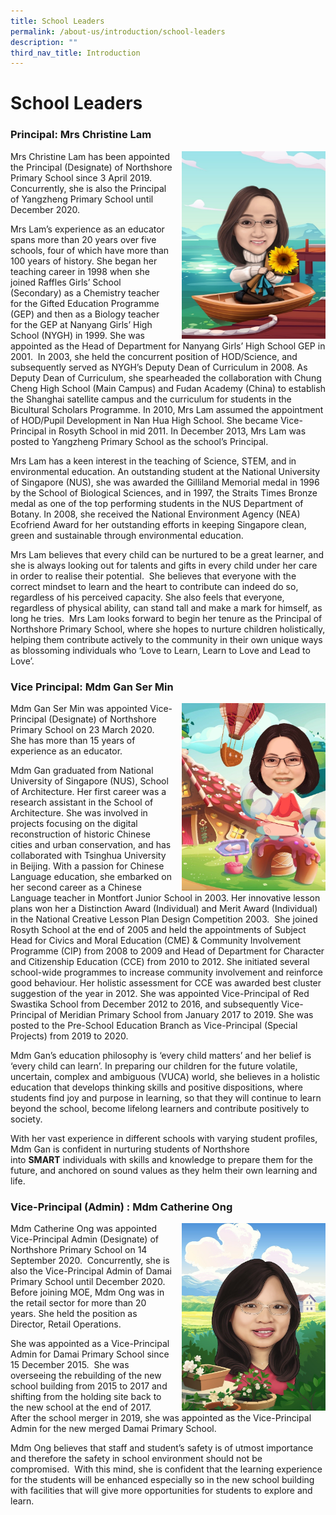 ```yaml
---
title: School Leaders
permalink: /about-us/introduction/school-leaders
description: ""
third_nav_title: Introduction
---
```


# **School Leaders**

### Principal: Mrs Christine Lam

<img src="/images/Christine%20Lam.jpg" style="width:230px;height:300px;margin-left:15px;" align = "right">

Mrs Christine Lam has been appointed the Principal (Designate) of Northshore Primary School since 3 April 2019. Concurrently, she is also the Principal of Yangzheng Primary School until December 2020. 

Mrs Lam’s experience as an educator spans more than 20 years over five schools, four of which have more than 100 years of history. She began her teaching career in 1998 when she joined Raffles Girls’ School (Secondary) as a Chemistry teacher for the Gifted Education Programme (GEP) and then as a Biology teacher for the GEP at Nanyang Girls’ High School (NYGH) in 1999. She was appointed as the Head of Department for Nanyang Girls’ High School GEP in 2001.  In 2003, she held the concurrent position of HOD/Science, and subsequently served as NYGH’s Deputy Dean of Curriculum in 2008. As Deputy Dean of Curriculum, she spearheaded the collaboration with Chung Cheng High School (Main Campus) and Fudan Academy (China) to establish the Shanghai satellite campus and the curriculum for students in the Bicultural Scholars Programme. In 2010, Mrs Lam assumed the appointment of HOD/Pupil Development in Nan Hua High School. She became Vice-Principal in Rosyth School in mid 2011. In December 2013, Mrs Lam was posted to Yangzheng Primary School as the school’s Principal.

Mrs Lam has a keen interest in the teaching of Science, STEM, and in environmental education. An outstanding student at the National University of Singapore (NUS), she was awarded the Gilliland Memorial medal in 1996 by the School of Biological Sciences, and in 1997, the Straits Times Bronze medal as one of the top performing students in the NUS Department of Botany. In 2008, she received the National Environment Agency (NEA) Ecofriend Award for her outstanding efforts in keeping Singapore clean, green and sustainable through environmental education.

Mrs Lam believes that every child can be nurtured to be a great learner, and she is always looking out for talents and gifts in every child under her care in order to realise their potential.  She believes that everyone with the correct mindset to learn and the heart to contribute can indeed do so, regardless of his perceived capacity. She also feels that everyone, regardless of physical ability, can stand tall and make a mark for himself, as long he tries.  Mrs Lam looks forward to begin her tenure as the Principal of Northshore Primary School, where she hopes to nurture children holistically, helping them contribute actively to the community in their own unique ways as blossoming individuals who ‘Love to Learn, Learn to Love and Lead to Love’. 

  

### Vice Principal: Mdm Gan Ser Min

<img src="/images/Gan%20Ser%20Min.jpg" style="width:230px;height:300px;margin-left:15px;" align = "right">

Mdm Gan Ser Min was appointed Vice-Principal (Designate) of Northshore Primary School on 23 March 2020. She has more than 15 years of experience as an educator.

Mdm Gan graduated from National University of Singapore (NUS), School of Architecture. Her first career was a research assistant in the School of Architecture. She was involved in projects focusing on the digital reconstruction of historic Chinese cities and urban conservation, and has collaborated with Tsinghua University in Beijing. With a passion for Chinese Language education, she embarked on her second career as a Chinese Language teacher in Montfort Junior School in 2003. Her innovative lesson plans won her a Distinction Award (Individual) and Merit Award (Individual) in the National Creative Lesson Plan Design Competition 2003.  She joined Rosyth School at the end of 2005 and held the appointments of Subject Head for Civics and Moral Education (CME) & Community Involvement Programme (CIP) from 2008 to 2009 and Head of Department for Character and Citizenship Education (CCE) from 2010 to 2012. She initiated several school-wide programmes to increase community involvement and reinforce good behaviour. Her holistic assessment for CCE was awarded best cluster suggestion of the year in 2012. She was appointed Vice-Principal of Red Swastika School from December 2012 to 2016, and subsequently Vice-Principal of Meridian Primary School from January 2017 to 2019. She was posted to the Pre-School Education Branch as Vice-Principal (Special Projects) from 2019 to 2020.

Mdm Gan’s education philosophy is ‘every child matters’ and her belief is ‘every child can learn’. In preparing our children for the future volatile, uncertain, complex and ambiguous (VUCA) world, she believes in a holistic education that develops thinking skills and positive dispositions, where students find joy and purpose in learning, so that they will continue to learn beyond the school, become lifelong learners and contribute positively to society. 

With her vast experience in different schools with varying student profiles, Mdm Gan is confident in nurturing students of Northshore into **SMART** individuals with skills and knowledge to prepare them for the future, and anchored on sound values as they helm their own learning and life. 

  

### Vice-Principal (Admin) : Mdm Catherine Ong

<img src="/images/Mdm%20Ong.jpg" style="width:230px;height:300px;margin-left:15px;" align = "right">

Mdm Catherine Ong was appointed Vice-Principal Admin (Designate) of Northshore Primary School on 14 September 2020.  Concurrently, she is also the Vice-Principal Admin of Damai Primary School until December 2020. Before joining MOE, Mdm Ong was in the retail sector for more than 20 years. She held the position as Director, Retail Operations.

She was appointed as a Vice-Principal Admin for Damai Primary School since 15 December 2015.  She was overseeing the rebuilding of the new school building from 2015 to 2017 and shifting from the holding site back to the new school at the end of 2017.  After the school merger in 2019, she was appointed as the Vice-Principal Admin for the new merged Damai Primary School.

Mdm Ong believes that staff and student’s safety is of utmost importance and therefore the safety in school environment should not be compromised.  With this mind, she is confident that the learning experience for the students will be enhanced especially so in the new school building with facilities that will give more opportunities for students to explore and learn.
